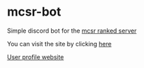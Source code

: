 # mcsr-bot
Simple discord bot for the [mcsr ranked server](https://discord.gg/nnjUSyDErj)

You can visit the site by clicking [here](https://mcsrranked.com)

[User profile website](https://disrespec.tech/elo)
